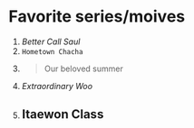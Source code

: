 # **Favorite series/moives**
1. *Better Call Saul* 
2. `Hometown Chacha`
3. >Our beloved summer
4. *Extraordinary Woo* 
5. ## Itaewon Class
